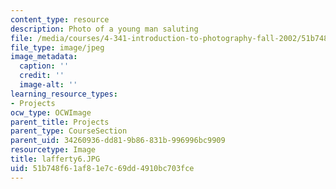 ```yaml
---
content_type: resource
description: Photo of a young man saluting
file: /media/courses/4-341-introduction-to-photography-fall-2002/51b748f61af81e7c69dd4910bc703fce_lafferty6.JPG
file_type: image/jpeg
image_metadata:
  caption: ''
  credit: ''
  image-alt: ''
learning_resource_types:
- Projects
ocw_type: OCWImage
parent_title: Projects
parent_type: CourseSection
parent_uid: 34260936-dd81-9b86-831b-996996bc9909
resourcetype: Image
title: lafferty6.JPG
uid: 51b748f6-1af8-1e7c-69dd-4910bc703fce
---
```


